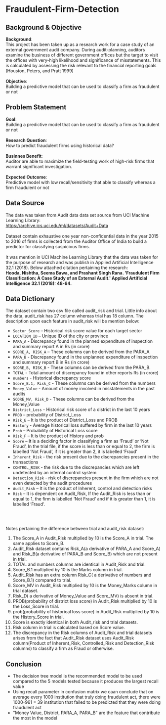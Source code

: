 # Fraudulent-Firm-Detection
## Background & Objective
**Background**: 
<br>
This project has been taken up as a research work for a case study of an external government audit company. During audit-planning, auditors examine the business of different government offices but the target to visit the offices with very-high likelihood and significance of misstatements. This is calculated by assessing the risk relevant to the financial reporting goals (Houston, Peters, and Pratt 1999)
<br><br>
**Objective**:
<br>
Building a predictive model that can be used to classify a firm as fraudulent or not
## Problem Statement
**Goal**:
<br>
Building a predictive model that can be used to classify a firm as fraudulent or not
<br><br>
**Research Question**:
<br>
How to predict fraudulent firms using historical data?
<br><br>
**Businnes Benefit**:
<br>
Auditor are able to maximize the field-testing work of high-risk firms
that warrant significant investigation.
<br><br>
**Expected Outcome**:
<br>
Predictive model with low recall/sensitivity that able to classify whereas a firm fraudulent or not
## Data Source
The data was taken from Audit data data set source from UCI Machine Learning Library: 
<br>
https://archive.ics.uci.edu/ml/datasets/Audit+Data
<br>
<br>
Dataset contain exhaustive one year non-confidential data in the year 2015 to 2016 of firms is collected from the Auditor Office of India to build a predictor for classifying suspicious firms.
<br>
<br>
It was mention in UCI Machine Learning Library that the data was taken for the purpose of research and was publish in Applied Artificial Intelligence 32.1 (2018). Below attached citation pertaining the research:
<br>
<b>Hooda, Nishtha, Seema Bawa, and Prashant Singh Rana. 'Fraudulent Firm Classification: A Case Study of an External Audit.' Applied Artificial Intelligence 32.1 (2018): 48-64.</b>
## Data Dictionary
The dataset contain two csv file called audit_risk and trial. Little info about the data, audit_risk has 27 column whereas trial has 18 column. The description upon each feature in audit_risk will be mention below:

* `Sector_Score` – Historical risk score value for each target sector
* `LOCATION_ID` – Unique ID of the city or province
* `PARA_A` - Discrepancy found in the planned expenditure of inspection and summary report A in Rs (in crore)
* `SCORE_A, RISK_A` – These columns can be derived from the PARA_A
* `PARA_B` - Discrepancy found in the unplanned expenditure of inspection and summary report B in Rs (in crore)
* `SCORE_B, RISK_B` - These columns can be derived from the PARA_B. 
* `TOTAL` - Total amount of discrepancy found in other reports Rs (in crore)
* `numbers` - Historical discrepancy score
* `Score_B.1, Risk_C` - These columns can be derived from the numbers
* `Money_Value` - Amount of money involved in misstatements in the past audits
* `SCORE_MV, Risk_D` - These columns can be derived from the Money_Value
* `District_Loss` - Historical risk score of a district in the last 10 years
* `PROB` – probability of District_Loss
* `Risk_E` – It is the product of District_Loss and PROB
* `History` - Average historical loss suffered by firm in the last 10 years
* `Prob` – Probability of Historical Loss score
* `Risk_F` – It is the product of History and prob
* `Score` – It is a deciding factor in classifying a firm as ‘Fraud’ or ‘Not Fraud’, In the trial file, if the score is less than or equal to 2, the firm is labelled ‘Not Fraud’, if it is greater than 2, it is labelled ‘Fraud’
* `Inherent_Risk` - the risk present due to the discrepancies present in the transactions
* `CONTROL_RISK` - the risk due to the discrepancies which are left undetected by an internal control system
* `Detection_Risk` - risk of discrepancies present in the firm which are not even detected by the audit procedures
* `Audit_Risk` – It is the product of Inherent, control and detection risks
* `Risk` – It is dependent on Audit_Risk, If the Audit_Risk is less than or equal to 1, the firm is labelled ‘Not Fraud’ and if it is greater than 1, it is labelled ‘Fraud’.
<br>
<br>

Notes pertaining the difference between trial and audit_risk dataset:
<br>
1. The Score_A in Audit_Risk multiplied by 10 is the Score_A in trial. The same applies to Score_B. 
2. Audit_Risk dataset contains Risk_A(a derivative of PARA_A and Score_A) and Risk_B(a derivative of PARA_B and Score_B) which are not present in trial. 
3. TOTAL and numbers columns are identical in Audit_Risk and trial. 
4. Score_B.1 multiplied by 10 is the Marks column in trial. 
5. Audit_Risk has an extra column Risk_C( a derivative of numbers and Score_B.1) compared to trial. 
6. Score_MV in Audit_Risk multiplied by 10 is the Money_Marks column in trial dataset. 
7. Risk_D( a derivative of Money_Value and Score_MV) is absent in trial. 
8. PROB(probability of district loss score) in Audit_Risk multiplied by 10 is the Loss_Score in trial.
9. prob(probability of historical loss score) in Audit_Risk multiplied by 10 is the History_Score in trial. 
10. Score is exactly identical in both Audit_risk and trial datasets. 
11. Risk column in trial is calculated based on Score value. 
12. The discrepancy in the Risk columns of Audit_Risk and trial datasets arises from the fact that Audit_Risk dataset uses Audit_Risk column(Product of Inherent_Risk, Controlled_Risk and Detection_Risk columns) to classify a firm as Fraud or otherwise.
## Conclusion
* The decision tree model is the recommended model to be used compared to the 5 models tested because it produces the largest recall value
* Using recall parameter in confusion matrix we caan conclude that on average every 1000 institution that truly doing fraudulent act, there were 1000-961 = 39 institution that failed to be predicted that they were doing fraudulent act
* "Money Value, District, PARA_A, PARA_B" are the feature that contribute the most in the model
